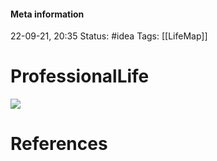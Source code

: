 #### Meta information
22-09-21, 20:35
Status: #idea
Tags: [[LifeMap]]





# ProfessionalLife
![](http://127.0.0.1:51854/tmp9dg_5es8.png)






# References
